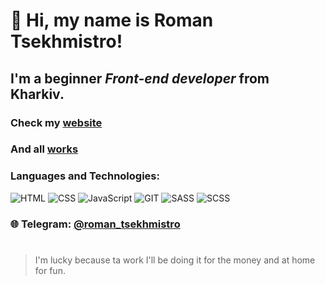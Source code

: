# 👋 Hi, my name is **Roman Tsekhmistro**!

## I'm a beginner *Front-end developer* from Kharkiv.

### Check my [website](https://roman-tsekhmistro.github.io/blog/)
### And all [works](https://github.com/roman-tsekhmistro?tab=repositories)

### Languages and Technologies:
![HTML](https://img.shields.io/badge/HTML-090909?style=for-the-badge&logo=html5)
![CSS](https://img.shields.io/badge/CSS-090909?style=for-the-badge&logo=CSS3)
![JavaScript](https://img.shields.io/badge/JavaScript-090909?style=for-the-badge&logo=JavaScript)
![GIT](https://img.shields.io/badge/GIT-090909?style=for-the-badge&logo=GIT)
![SASS](https://img.shields.io/badge/SASS-090909?style=for-the-badge&logo=SASS)
![SCSS](https://img.shields.io/badge/SCSS-090909?style=for-the-badge&logo=SCSS?logoWidth=50)

### 🌐 Telegram: [@roman_tsekhmistro](https://t.me/roman_tsekhmistro)
#

>I'm lucky because ta work I'll be doing it for the money and at home for fun.
